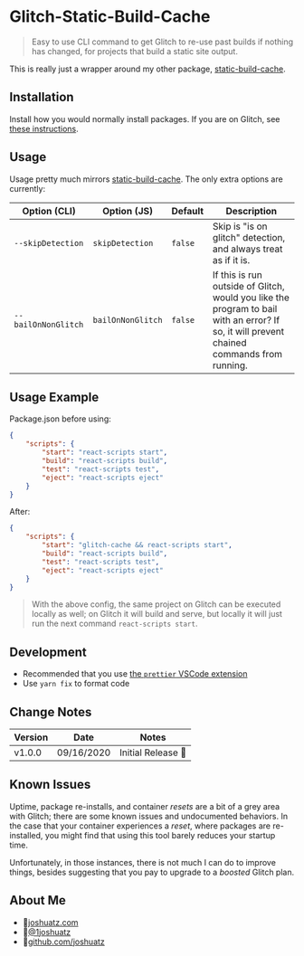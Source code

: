 # Glitch-Static-Build-Cache
> Easy to use CLI command to get Glitch to re-use past builds if nothing has changed, for projects that build a static site output.

This is really just a wrapper around my other package, [static-build-cache](https://github.com/joshuatz/static-build-cache).

<!-- @TODO - add demo video / GIF? -->

## Installation
Install how you would normally install packages. If you are on Glitch, see [these instructions](https://cheatsheets.joshuatz.com/cheatsheets/cloud-services/glitch/#how-to-add-a-package).

## Usage
Usage pretty much mirrors [static-build-cache](https://github.com/joshuatz/static-build-cache). The only extra options are currently:


Option (CLI) | Option (JS) | Default | Description
--- | --- | --- | ---
`--skipDetection` | `skipDetection` | `false` | Skip is "is on glitch" detection, and always treat as if it is.
`--bailOnNonGlitch` | `bailOnNonGlitch` | `false` | If this is run outside of Glitch, would you like the program to bail with an error? If so, it will prevent chained commands from running.

## Usage Example
Package.json before using:

```json
{
	"scripts": {
		"start": "react-scripts start",
		"build": "react-scripts build",
		"test": "react-scripts test",
		"eject": "react-scripts eject"
	}
}
```

After:
```json
{
	"scripts": {
		"start": "glitch-cache && react-scripts start",
		"build": "react-scripts build",
		"test": "react-scripts test",
		"eject": "react-scripts eject"
	}
}
```

> With the above config, the same project on Glitch can be executed locally as well; on Glitch it will build and serve, but locally it will just run the next command `react-scripts start`.

## Development
 - Recommended that you use [the `prettier` VSCode extension](https://marketplace.visualstudio.com/items?itemName=esbenp.prettier-vscode)
 - Use `yarn fix` to format code

## Change Notes
Version | Date | Notes
--- | --- | ---
v1.0.0 | 09/16/2020 | Initial Release 🚀

## Known Issues
Uptime, package re-installs, and container *resets* are a bit of a grey area with Glitch; there are some known issues and undocumented behaviors. In the case that your container experiences a *reset*, where packages are re-installed, you might find that using this tool barely reduces your startup time.

Unfortunately, in those instances, there is not much I can do to improve things, besides suggesting that you pay to upgrade to a *boosted* Glitch plan.

## About Me

 - 🔗<a href="https://joshuatz.com/" rel="noopener" target="_blank">joshuatz.com</a>
 - 💬<a href="https://twitter.com/1joshuatz" rel="noopener" target="_blank">@1joshuatz</a>
 - 💾<a href="https://github.com/joshuatz" rel="noopener" target="_blank">github.com/joshuatz</a>